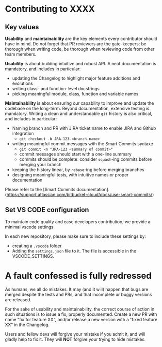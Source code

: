 # Contributing to XXXX

<!-- Describe the aims of your package -->


## Key values

**Usability** and **maintainability** are the key elements every
contributor should have in mind. Do not forget that PR reviewers are the
gate-keepers: be thorough when writing code, be thorough when reviewing code
from other team members.

**Usability** is about building intuitive and robust API. A neat documentation
is mandatory, and includes in particular:

- updating the Changelog to highlight major feature additions and evolutions
- writing class- and function-level docstrings
- picking meaningful module, class, function and variable names

**Maintainability** is about ensuring our capability to improve and update the
codebase on the long-term. Beyond documentation, extensive testing is mandatory.
Writing a clean and understandable `git` history is also critical, and includes
in particular:

- Naming branch and PR with JIRA ticket name to enable JIRA and Github integration 
  * `git checkout -b JRA-123-<branch-name>`
- writing meaningful commit messages with the Smart Commits syntaxe
  * `git commit -m "JRA-123 <summary of commit>"`
  * commit messages should start with a one-line summary
  * commits should be complete: consider `squash`-ing commits before merging
    your branch
- keeping the history linear, by `rebase`-ing before merging branches
- designing meaningful tests, with intuitive names or proper documentation

Please refer to the [Smart Commits documentation].(https://support.atlassian.com/bitbucket-cloud/docs/use-smart-commits/) 

## Set VS CODE configuration

To maintain code quality and ease developers contribution, we provide a minimal vscode settings.

In each new repository, please make sure to include these settings by:
* creating a `.vscode` folder
* Adding the `settings.json` file to it. The file is accessible in the VSCODE_SETTINGS. 


# A fault confessed is fully redressed

As humans, we all do mistakes. It may (and it will) happen that bugs are merged
despite the tests and PRs, and that incomplete or buggy versions are released.

For the sake of usability and maintainability, the correct course of action in
such situations is to issue a fix, properly documented. Create a new PR with
name "fix for feature XX", and/or release a new version with a "fixed feature
XX" in the Changelog.

Users and fellow devs will forgive your mistake if you admit it, and will
gladly help to fix it. They will **NOT** forgive your trying to hide mistakes.